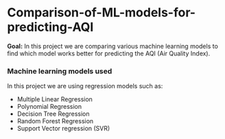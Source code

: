 # Comparison-of-ML-models-for-predicting-AQI

<b>Goal:</b> In this project we are comparing various machine learning models to find which model works better for predicting the AQI (Air Quality Index).

### Machine learning models used ###
In this project we are using regression models such as:
* Multiple Linear Regression
* Polynomial Regression
* Decision Tree Regression
* Random Forest Regression
* Support Vector regression (SVR)
